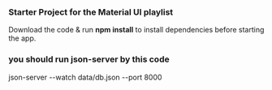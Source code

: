 ### Starter Project for the Material UI playlist

Download the code & run **npm install** to install dependencies before starting the app.

### you should run json-server by this code

json-server --watch data/db.json --port 8000
